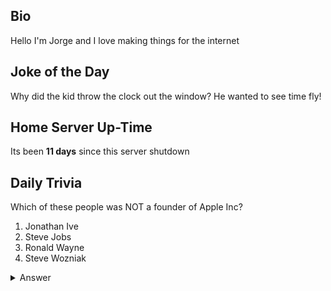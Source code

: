 ## Bio

Hello I'm Jorge and I love making things for the internet

## Joke of the Day

Why did the kid throw the clock out the window? He wanted to see time fly!

## Home Server Up-Time

Its been **11 days** since this server shutdown


## Daily Trivia

Which of these people was NOT a founder of Apple Inc?
 1. Jonathan Ive
 2. Steve Jobs
 3. Ronald Wayne
 4. Steve Wozniak

<details>
  <summary>Answer</summary>
  Jonathan Ive
</details>
